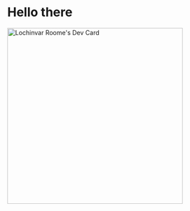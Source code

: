 # Hello there

<a href="https://app.daily.dev/lochinvar"><img src="https://api.daily.dev/devcards/55d5deed80b84d18b694d43bb6099c11.png?r=086" width="400" alt="Lochinvar Roome's Dev Card"/></a>
